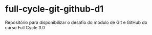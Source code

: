 # full-cycle-git-github-d1
Repositório para disponibilizar o desafio do módulo de Git e GitHub do curso Full Cycle 3.0
